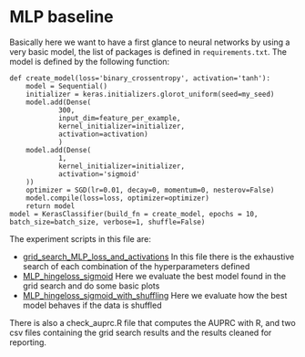 # MLP baseline

Basically here we want to have a first glance to neural networks by using a very basic model, the list of packages is defined in `requirements.txt`. The model is defined by the following function:



    def create_model(loss='binary_crossentropy', activation='tanh'):
        model = Sequential()
        initializer = keras.initializers.glorot_uniform(seed=my_seed)
        model.add(Dense(
                300, 
                input_dim=feature_per_example, 
                kernel_initializer=initializer,
                activation=activation)
                )
        model.add(Dense(
                1,
                kernel_initializer=initializer,
                activation='sigmoid'
        ))
        optimizer = SGD(lr=0.01, decay=0, momentum=0, nesterov=False)
        model.compile(loss=loss, optimizer=optimizer)
        return model
    model = KerasClassifier(build_fn = create_model, epochs = 10, batch_size=batch_size, verbose=1, shuffle=False)

The experiment scripts in this file are:

* [grid_search_MLP_loss_and_activations]( https://github.com/alessio-cuzzocrea/tesi/blob/master/experiments/MLP_baseline/grid_search_MLP_loss_and_activations.ipynb)
In this file there is the exhaustive search of each combination of the hyperparameters defined
* [MLP_hingeloss_sigmoid](https://github.com/alessio-cuzzocrea/tesi/blob/master/experiments/MLP_baseline/MLP_hingeloss_sigmoid.ipynb)
Here we evaluate the best model found in the grid search and do some basic plots
*  [MLP_hingeloss_sigmoid_with_shuffling](https://github.com/alessio-cuzzocrea/tesi/blob/master/experiments/MLP_baseline/MLP_hingeloss_sigmoid_with_shuffling.ipynb) Here we evaluate how the best model behaves if the data is shuffled

There is also a check_auprc.R file that computes the AUPRC with R, and two csv files containing the grid search results and the results cleaned for reporting.
